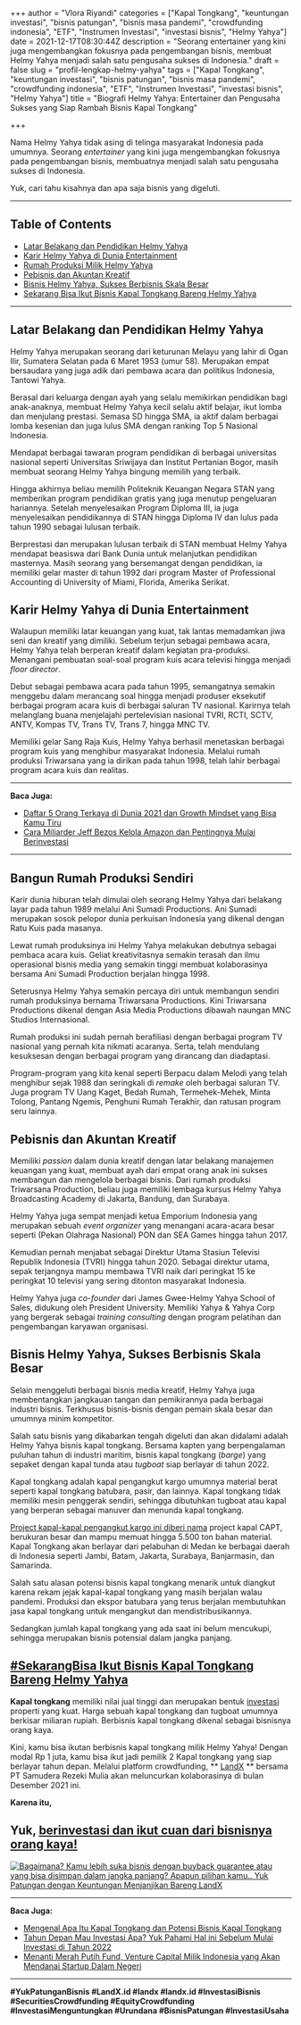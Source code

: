 +++
author = "Vlora Riyandi"
categories = ["Kapal Tongkang", "keuntungan investasi", "bisnis patungan", "bisnis masa pandemi", "crowdfunding indonesia", "ETF", "Instrumen Investasi", "investasi bisnis", "Helmy Yahya"]
date = 2021-12-17T08:30:44Z
description = "Seorang entertainer yang kini juga mengembangkan fokusnya pada pengembangan bisnis, membuat Helmy Yahya menjadi salah satu pengusaha sukses di Indonesia."
draft = false
slug = "profil-lengkap-helmy-yahya"
tags = ["Kapal Tongkang", "keuntungan investasi", "bisnis patungan", "bisnis masa pandemi", "crowdfunding indonesia", "ETF", "Instrumen Investasi", "investasi bisnis", "Helmy Yahya"]
title = "Biografi Helmy Yahya: Entertainer dan Pengusaha Sukses yang Siap Rambah Bisnis Kapal Tongkang"

+++


Nama Helmy Yahya tidak asing di telinga masyarakat Indonesia pada umumnya. Seorang _entertainer_ yang kini juga mengembangkan fokusnya pada pengembangan bisnis, membuatnya menjadi salah satu pengusaha sukses di Indonesia.

Yuk, cari tahu kisahnya dan apa saja bisnis yang digeluti.

---

## Table of Contents

* [Latar Belakang dan Pendidikan Helmy Yahya](https://landx.id/blog/profil-lengkap-helmy-yahya/#latar-belakang-dan-pendidikan-helmy-yahya)
* [Karir Helmy Yahya di Dunia Entertainment](https://landx.id/blog/profil-lengkap-helmy-yahya/#karir-helmy-yahya-di-dunia-entertaiment)
* [Rumah Produksi Milik Helmy Yahya](https://landx.id/blog/profil-lengkap-helmy-yahya/#rumah-produksi-milik-helmy-yahya)
* [Pebisnis dan Akuntan Kreatif](https://landx.id/blog/profil-lengkap-helmy-yahya/#pebisnis-dan-akuntan-kreatif)
* [Bisnis Helmy Yahya, Sukses Berbisnis Skala Besar](https://landx.id/blog/profil-lengkap-helmy-yahya/#bisnis-helmy-yahya-sukses-berbisnis-skala-besar)
* [Sekarang Bisa Ikut Bisnis Kapal Tongkang Bareng Helmy Yahya](https://landx.id/blog/profil-lengkap-helmy-yahya/#sekarangbisa-ikut-bisnis-kapal-tongkang-bareng-helmy-yahya)

---

## Latar Belakang dan Pendidikan Helmy Yahya

Helmy Yahya merupakan seorang dari keturunan Melayu yang lahir di Ogan Ilir, Sumatera Selatan pada 6 Maret 1953 (umur 58). Merupakan empat bersaudara yang juga adik dari pembawa acara dan politikus Indonesia, Tantowi Yahya.

Berasal dari keluarga dengan ayah yang selalu memikirkan pendidikan bagi anak-anaknya, membuat Helmy Yahya kecil selalu aktif belajar, ikut lomba dan menjulang prestasi. Semasa SD hingga SMA, ia aktif dalam berbagai lomba kesenian dan juga lulus SMA dengan ranking Top 5 Nasional Indonesia.

Mendapat berbagai tawaran program pendidikan di berbagai universitas nasional seperti Universitas Sriwijaya dan Institut Pertanian Bogor, masih membuat seorang Helmy Yahya bingung memilih yang terbaik.

Hingga akhirnya beliau memilih Politeknik Keuangan Negara STAN yang memberikan program pendidikan gratis yang juga menutup pengeluaran hariannya. Setelah menyelesaikan Program Diploma III, ia juga menyelesaikan pendidikannya di STAN hingga Diploma IV dan lulus pada tahun 1990 sebagai lulusan terbaik.

Berprestasi dan merupakan lulusan terbaik di STAN membuat Helmy Yahya mendapat beasiswa dari Bank Dunia untuk melanjutkan pendidikan masternya. Masih seorang yang bersemangat dengan pendidikan, ia memiliki gelar master di tahun 1992 dari program Master of Professional Accounting di University of Miami, Florida, Amerika Serikat.

## Karir Helmy Yahya di Dunia Entertainment

Walaupun memiliki latar keuangan yang kuat, tak lantas memadamkan jiwa seni dan kreatif yang dimiliki. Sebelum terjun sebagai pembawa acara, Helmy Yahya telah berperan kreatif dalam kegiatan pra-produksi. Menangani pembuatan soal-soal program kuis acara televisi hingga menjadi _floor director_.

Debut sebagai pembawa acara pada tahun 1995, semangatnya semakin menggebu dalam merancang soal hingga menjadi produser eksekutif berbagai program acara kuis di berbagai saluran TV nasional. Karirnya telah melanglang buana menjelajahi pertelevisian nasional TVRI, RCTI, SCTV, ANTV, Kompas TV, Trans TV, Trans 7, hingga MNC TV.

Memiliki gelar Sang Raja Kuis, Helmy Yahya berhasil menetaskan berbagai program kuis yang menghibur masyarakat Indonesia. Melalui rumah produksi Triwarsana yang ia dirikan pada tahun 1998, telah lahir berbagai program acara kuis dan realitas.

---

**Baca Juga:**

* [Daftar 5 Orang Terkaya di Dunia 2021 dan Growth Mindset yang Bisa Kamu Tiru](https://landx.id/blog/daftar-orang-terkaya-di-dunia-tahun-2021/)
* [Cara Miliarder Jeff Bezos Kelola Amazon dan Pentingnya Mulai Berinvestasi](https://landx.id/blog/cara-jeff-bezos-kelola-amazon-dan-jadi-miliarder-dunia-pentingnya-mulai-berinvestasi/)

---

## Bangun Rumah Produksi Sendiri

Karir dunia hiburan telah dimulai oleh seorang Helmy Yahya dari belakang layar pada tahun 1989 melalui Ani Sumadi Productions. Ani Sumadi merupakan sosok pelopor dunia perkuisan Indonesia yang dikenal dengan Ratu Kuis pada masanya.

Lewat rumah produksinya ini Helmy Yahya melakukan debutnya sebagai pembaca acara kuis. Geliat kreativitasnya semakin terasah dan ilmu operasional bisnis media yang semakin tinggi membuat kolaborasinya bersama Ani Sumadi Production berjalan hingga 1998.

Seterusnya Helmy Yahya semakin percaya diri untuk membangun sendiri rumah produksinya bernama Triwarsana Productions. Kini Triwarsana Productions dikenal dengan Asia Media Productions dibawah naungan MNC Studios Internasional.

Rumah produksi ini sudah pernah berafiliasi dengan berbagai program TV nasional yang pernah kita nikmati acaranya. Serta, telah mendulang kesuksesan dengan berbagai program yang dirancang dan diadaptasi.

Program-program yang kita kenal seperti Berpacu dalam Melodi yang telah menghibur sejak 1988 dan seringkali di _remake_ oleh berbagai saluran TV. Juga program TV Uang Kaget, Bedah Rumah, Termehek-Mehek, Minta Tolong, Pantang Ngemis, Penghuni Rumah Terakhir, dan ratusan program seru lainnya.

## Pebisnis dan Akuntan Kreatif

Memiliki _passion_ dalam dunia kreatif dengan latar belakang manajemen keuangan yang kuat, membuat ayah dari empat orang anak ini sukses membangun dan mengelola berbagai bisnis. Dari rumah produksi Triwarsana Production, beliau juga memiliki lembaga kursus Helmy Yahya Broadcasting Academy di Jakarta, Bandung, dan Surabaya.

Helmy Yahya juga sempat menjadi ketua Emporium Indonesia yang merupakan sebuah _event organizer_ yang menangani acara-acara besar seperti (Pekan Olahraga Nasional) PON dan SEA Games hingga tahun 2017.

Kemudian pernah menjabat sebagai Direktur Utama Stasiun Televisi Republik Indonesia (TVRI) hingga tahun 2020. Sebagai direktur utama, sepak terjangnya mampu membawa TVRI naik dari peringkat 15 ke peringkat 10 televisi yang sering ditonton masyarakat Indonesia.

Helmy Yahya juga _co-founder_ dari James Gwee-Helmy Yahya School of Sales, didukung oleh President University. Memiliki Yahya & Yahya Corp yang bergerak sebagai _training consulting_ dengan program pelatihan dan pengembangan karyawan organisasi.

## Bisnis Helmy Yahya, Sukses Berbisnis Skala Besar

Selain menggeluti berbagai bisnis media kreatif, Helmy Yahya juga membentangkan jangkauan tangan dan pemikirannya pada berbagai industri bisnis. Terkhusus bisnis-bisnis dengan pemain skala besar dan umumnya minim kompetitor.

Salah satu bisnis yang dikabarkan tengah digeluti dan akan didalami adalah Helmy Yahya bisnis kapal tongkang. Bersama kapten yang berpengalaman puluhan tahun di industri maritim, bisnis kapal tongkang (_barge_) yang sepaket dengan kapal tunda atau _tugboat_ siap berlayar di tahun 2022.

Kapal tongkang adalah kapal pengangkut kargo umumnya material berat seperti kapal tongkang batubara, pasir, dan lainnya. Kapal tongkang tidak memiliki mesin penggerak sendiri, sehingga dibutuhkan tugboat atau kapal yang berperan sebagai manuver dan menunda kapal tongkang.

[Project kapal-kapal pengangkut kargo ini diberi nama](https://landx.id/) project kapal CAPT, berukuran besar dan mampu memuat hingga 5.500 ton bahan material. Kapal Tongkang akan berlayar dari pelabuhan di Medan ke berbagai daerah di Indonesia seperti Jambi, Batam, Jakarta, Surabaya,  Banjarmasin, dan Samarinda.

Salah satu alasan potensi bisnis kapal tongkang menarik untuk diangkut karena rekam jejak kapal-kapal tongkang yang masih berjalan walau pandemi. Produksi dan ekspor batubara yang terus berjalan membutuhkan jasa kapal tongkang untuk mengangkut dan mendistribusikannya.

Sedangkan jumlah kapal tongkang yang ada saat ini belum mencukupi, sehingga merupakan bisnis potensial dalam jangka panjang.

## [#SekarangBisa Ikut Bisnis Kapal Tongkang Bareng Helmy Yahya](https://landx.id/project/)

**Kapal tongkang** memiliki nilai jual tinggi dan merupakan bentuk [investasi](https://landx.id/) properti yang kuat. Harga sebuah kapal tongkang dan tugboat umumnya berkisar miliaran rupiah. Berbisnis kapal tongkang dikenal sebagai bisnisnya orang kaya.

Kini, kamu bisa ikutan berbisnis kapal tongkang milik Helmy Yahya! Dengan modal Rp 1 juta, kamu bisa ikut jadi pemilik 2 Kapal tongkang yang siap berlayar tahun depan. Melalui platform crowdfunding, ** [LandX](https://landx.id/) ** bersama PT Samudera Rezeki Mulia akan meluncurkan kolaborasinya di bulan Desember 2021 ini.

**Karena itu,**

## Yuk, [berinvestasi dan ikut cuan dari bisnisnya orang kaya!](https://landx.id/project/)

[![Bagaimana? Kamu lebih suka bisnis dengan buyback guarantee atau yang bisa disimpan dalam jangka panjang? Apapun pilihan kamu.. Yuk Patungan  dengan Keuntungan Menjanjikan Bareng LandX](https://accountgram-production.sfo2.cdn.digitaloceanspaces.com/landx_ghost/2021/10/Equity-Crowdfunding-di-Indonesia-1--3.png)](http://landx.id/project/)

---

**Baca Juga:**

* [Mengenal Apa Itu Kapal Tongkang dan Potensi Bisnis Kapal Tongkang](https://landx.id/blog/melihat-potensi-kapal-tongkang-batubara/)
* [Tahun Depan Mau Investasi Apa? Yuk Pahami Hal ini Sebelum Mulai Investasi di Tahun 2022](https://landx.id/blog/hal-penting-yang-harus-dipahami-saat-berinvestasi-di-tahun-2022/)
* [Menanti Merah Putih Fund, Venture Capital Milik Indonesia yang Akan Mendanai Startup Dalam Negeri](https://landx.id/blog/memahami-seluk-beluk-merah-putih-fund/)

---

**#YukPatunganBisnis    #LandX.id    #landx         #landx.id     #InvestasiBisnis  #SecuritiesCrowdfunding   #EquityCrowdfunding     #InvestasiMenguntungkan     #Urundana    #BisnisPatungan     #InvestasiUsaha**

